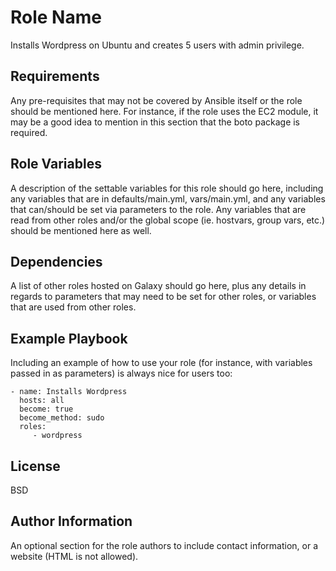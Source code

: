 Role Name
=========

Installs Wordpress on Ubuntu and creates 5 users with admin privilege.

Requirements
------------

Any pre-requisites that may not be covered by Ansible itself or the role should be mentioned here. For instance, if the role uses the EC2 module, it may be a good idea to mention in this section that the boto package is required.

Role Variables
--------------

A description of the settable variables for this role should go here, including any variables that are in defaults/main.yml, vars/main.yml, and any variables that can/should be set via parameters to the role. Any variables that are read from other roles and/or the global scope (ie. hostvars, group vars, etc.) should be mentioned here as well.

Dependencies
------------

A list of other roles hosted on Galaxy should go here, plus any details in regards to parameters that may need to be set for other roles, or variables that are used from other roles.

Example Playbook
----------------


Including an example of how to use your role (for instance, with variables passed in as parameters) is always nice for users too:

    - name: Installs Wordpress
      hosts: all
      become: true
      become_method: sudo
      roles:
         - wordpress

License
-------
BSD

Author Information
------------------

An optional section for the role authors to include contact information, or a website (HTML is not allowed).
